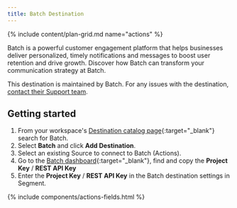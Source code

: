 ```yaml
---
title: Batch Destination
---
```


{% include content/plan-grid.md name="actions" %}   


Batch is a powerful customer engagement platform that helps businesses deliver personalized, timely notifications and messages to boost user retention and drive growth. Discover how Batch can transform your communication strategy at Batch.

This destination is maintained by Batch. For any issues with the destination, [contact their Support team](mailto:support@batch.com).

## Getting started

1. From your workspace's [Destination catalog page](https://app.segment.com/goto-my-workspace/destinations/catalog){:target="_blank"} search for Batch.
2. Select **Batch** and click **Add Destination**.
3. Select an existing Source to connect to Batch (Actions).
4. Go to the [Batch dashboard](https://dashboard.batch.com/){:target="_blank"}, find and copy the **Project Key** / **REST API Key**
5. Enter the **Project Key** / **REST API Key** in the Batch destination settings in Segment.


{% include components/actions-fields.html %}
